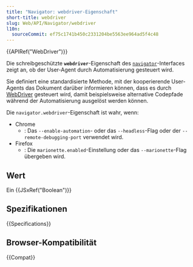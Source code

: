 ```yaml
---
title: "Navigator: webdriver-Eigenschaft"
short-title: webdriver
slug: Web/API/Navigator/webdriver
l10n:
  sourceCommit: ef75c1741b450c2331204be5563ee964ad5f4c48
---
```


{{APIRef("WebDriver")}}

Die schreibgeschützte **`webdriver`**-Eigenschaft des [`navigator`](/de/docs/Web/API/Navigator)-Interfaces zeigt an, ob der User-Agent durch Automatisierung gesteuert wird.

Sie definiert eine standardisierte Methode, mit der kooperierende User-Agents das Dokument darüber informieren können, dass es durch [WebDriver](/de/docs/Web/WebDriver) gesteuert wird, damit beispielsweise alternative Codepfade während der Automatisierung ausgelöst werden können.

Die `navigator.webdriver`-Eigenschaft ist wahr, wenn:

- Chrome
  - : Das `--enable-automation`- oder das `--headless`-Flag oder der
    `--remote-debugging-port` verwendet wird.
- Firefox
  - : Die `marionette.enabled`-Einstellung oder das `--marionette`-Flag
    übergeben wird.

## Wert

Ein {{JSxRef("Boolean")}}

## Spezifikationen

{{Specifications}}

## Browser-Kompatibilität

{{Compat}}
